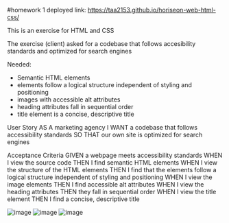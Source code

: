 #homework 1
deployed link: https://taa2153.github.io/horiseon-web-html-css/

This is an exercise for HTML and CSS

The exercise (client) asked for a codebase that follows accesibility standards and optimized for search engines

Needed:
- Semantic HTML elements
- elements follow a logical structure independent of styling and positioning
- images with accessible alt attributes
- heading attributes fall in sequential order
- title element is a concise, descriptive title

User Story
AS A marketing agency
I WANT a codebase that follows accessibility standards
SO THAT our own site is optimized for search engines

Acceptance Criteria
GIVEN a webpage meets accessibility standards
WHEN I view the source code
THEN I find semantic HTML elements
WHEN I view the structure of the HTML elements
THEN I find that the elements follow a logical structure independent of styling and positioning
WHEN I view the image elements
THEN I find accessible alt attributes
WHEN I view the heading attributes
THEN they fall in sequential order
WHEN I view the title element
THEN I find a concise, descriptive title


![image](https://user-images.githubusercontent.com/104754072/169668523-a1b77174-ec46-44e7-a4a5-c686f421f208.png)
![image](https://user-images.githubusercontent.com/104754072/169668565-d7bc7a48-1798-4836-8026-b704dd97e090.png)
![image](https://user-images.githubusercontent.com/104754072/169668574-de39c989-7e4d-4cdb-951e-73647d83919a.png)
